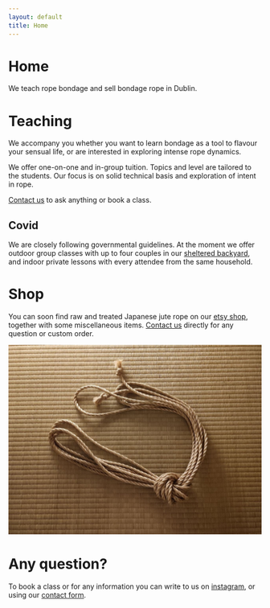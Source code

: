 ```yaml
---
layout: default
title: Home
---
```


# Home

We teach rope bondage and sell bondage rope in Dublin.

# Teaching

We accompany you whether you want to learn bondage as a tool to flavour your sensual life, or are interested in exploring intense rope dynamics.

We offer one-on-one and in-group tuition. Topics and level are tailored to the students. Our focus is on solid technical basis and exploration of intent in rope.

 <a href="/contactform">Contact us</a> to ask anything or book a class.

## Covid

We are closely following governmental guidelines. At the moment we offer outdoor group classes with up to four couples in our [sheltered backyard](/yard), and indoor private lessons with every attendee from the same household.

# Shop

You can soon find raw and treated Japanese jute rope on our <a href="https://www.etsy.com/ie/shop/ropeyarns" target="_blank">etsy shop</a>, together with some miscellaneous items.  <a href="/contactform">Contact us</a> directly for any question or custom order.

 <img src="/assets/pictures/rope_tatami.jpg" alt="Ogawa treated rope" width="600">


# Any question?

To book a class or for any information you can write to us on <a href="https://www.instagram.com/rope_yarns/" target="_blank"> instagram</a>, or using our <a href="/contactform">contact form</a>.
